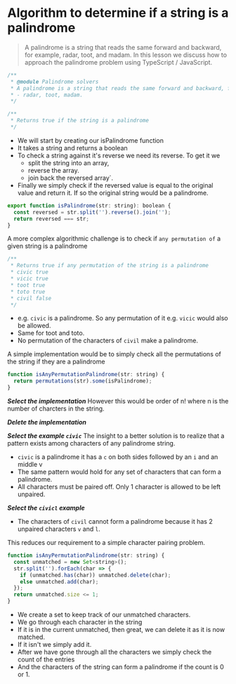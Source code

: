 # Algorithm to determine if a string is a palindrome
> A palindrome is a string that reads the same forward and backward, for example, radar, toot, and madam. In this lesson we discuss how to approach the palindrome problem using TypeScript / JavaScript.

```js
/**
 * @module Palindrome solvers
 * A palindrome is a string that reads the same forward and backward, for example,
 * - radar, toot, madam.
 */

/**
 * Returns true if the string is a palindrome
 */
```

* We will start by creating our isPalindrome function
* It takes a string and returns a boolean
* To check a string against it's reverse we need its reverse. To get it we
  * split the string into an array, 
  * reverse the array.
  * join back the reversed array`.
* Finally we simply check if the reversed value is equal to the original value and return it. If so the original string would be a palindrome.

```js
export function isPalindrome(str: string): boolean {
  const reversed = str.split('').reverse().join('');
  return reversed === str;
}
```

A more complex algorithmic challenge is to check if `any permutation of` a given string is a palindrome 

```js
/** 
 * Returns true if any permutation of the string is a palindrome
 * civic true
 * vicic true 
 * toot true
 * toto true
 * civil false
 */
```
* e.g. `civic` is a palindrome. So any permutation of it e.g. `vicic` would also be allowed. 
* Same for toot and toto.
* No permutation of the characters of `civil` make a palindrome.

A simple implementation would be to simply check all the permutations of the string if they are a palindrome 

```js
function isAnyPermutationPalindrome(str: string) {
  return permutations(str).some(isPalindrome);
}
```
***Select the implementation***
However this would be order of n! where n is the number of charcters in the string. 

***Delete the implementation***

***Select the example `civic`***
The insight to a better solution is to realize that a pattern exists among characters of any palindrome string. 
* `civic` is a palindrome it has a `c` on both sides followed by an `i` and an middle v
* The same pattern would hold for any set of characters that can form a palindrome.
* All characters must be paired off. Only 1 character is allowed to be left unpaired.

***Select the `civicl` example***
* The characters of `civil` cannot form a palindrome because it has 2 unpaired characters `v` and `l`.

This reduces our requirement to a simple character pairing problem. 

```js
function isAnyPermutationPalindrome(str: string) {
  const unmatched = new Set<string>();
  str.split('').forEach(char => {
    if (unmatched.has(char)) unmatched.delete(char);
    else unmatched.add(char);
  });
  return unmatched.size <= 1;
}
```

* We create a set to keep track of our unmatched characters. 
* We go through each character in the string 
* If it is in the current unmatched, then great, we can delete it as it is now matched.
* If it isn't we simply add it.
* After we have gone through all the characters we simply check the count of the entries
* And the characters of the string can form a palindrome if the count is 0 or 1.

